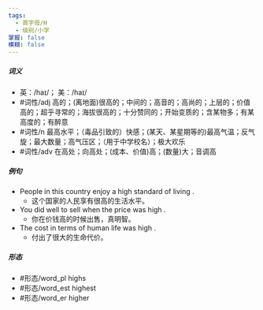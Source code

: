 ```yaml
---
tags:
  - 首字母/H
  - 级别/小学
掌握: false
模糊: false
---
```

##### 词义
- 英：/haɪ/； 美：/haɪ/
- #词性/adj  高的；(离地面)很高的；中间的；高音的；高尚的；上层的；价值高的；超乎寻常的；海拔很高的；十分赞同的；开始变质的；含某物多；有某高度的；有醉意
- #词性/n  最高水平；（毒品引致的）快感；(某天、某星期等的)最高气温；反气旋；最大数量；高气压区；（用于中学校名）；极大欢乐
- #词性/adv  在高处；向高处；(成本、价值)高；(数量)大；音调高
##### 例句
- People in this country enjoy a high standard of living .
	- 这个国家的人民享有很高的生活水平。
- You did well to sell when the price was high .
	- 你在价钱高的时候出售，真明智。
- The cost in terms of human life was high .
	- 付出了很大的生命代价。
##### 形态
- #形态/word_pl highs
- #形态/word_est highest
- #形态/word_er higher
